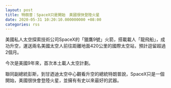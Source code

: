 ```yaml
---
layout: post
title: 特朗普：SpaceX只是開始　美國很快登陸火星
date: 2020-05-31 10:20:10.000000000 +08:00
categories: rss
---
```


美國私人太空探索技術公司SpaceX的「獵鷹9號」火箭，搭載載人「龍飛船」，成功升空，運送兩名美國太空人前往距離地面420公里的國際太空站，預計逗留超過2個月。

今次是美國9年來，首次本土載人太空計劃。

聯同副總統彭斯，到甘迺迪太空中心觀看升空的總統特朗普說，SpaceX只是一個開始，美國很快會登陸火星，並擁有有史以來最好的武器。

